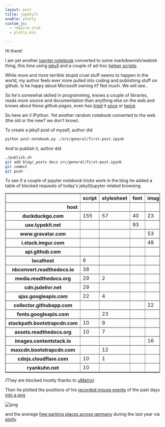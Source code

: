 ```yaml
---
layout: post
title: jupekyll
enable: plotly
custom_js: 
  - require-stub
  - plotly.min

---
```



Hi there!

I am yet another [jupyter notebook](https://ipython.org/notebook.html) converted to some markdownish/webish thing, this time using [jekyll](https://jekyllrb.com/) and a couple of ad-hoc [helper scripts](https://github.com/defgsus/blog/tree/master/src/nbconv).

While more and more terrible stupid cruel stuff seems to happen in the world, my author feels ever more pulled into coding and publishing stuff on github. Is he happy about Microsoft owning it? Not much. We will see.. 

So he's somewhat skilled in programming, knows a couple of libraries, reads more source and documentation than anything else on the web and knows about these *github pages*, even has [tried](https://defgsus.github.io/afd-chat/) it [once](https://defgsus.github.io/wahl17/) or [twice](https://defgsus.github.io/bm-wahl-18-jena/).

So here am i! IPython. Yet another random notebook converted to the web (the old or the new? we don't know).

To create a jekyll post of myself, author did
```bash
python post-notebook.py ./src/general/first-post.ipynb
```

And to publish it, author did
```bash
./publish.sh
git add blog/_posts docs src/general/first-post.ipynb
git commit 
git push
```

To see if a couple of jupyter notebook tricks work in the blog he added a table of blocked requests of today's jekyll/jupyter related browsing  







<div>
<style scoped>
    .dataframe tbody tr th:only-of-type {
        vertical-align: middle;
    }

    .dataframe tbody tr th {
        vertical-align: top;
    }

    .dataframe thead th {
        text-align: right;
    }
</style>
<table border="1" class="dataframe">
  <thead>
    <tr style="text-align: right;">
      <th></th>
      <th>script</th>
      <th>stylesheet</th>
      <th>font</th>
      <th>image</th>
      <th>ping</th>
      <th>beacon</th>
      <th>other</th>
      <th>main_frame</th>
    </tr>
    <tr>
      <th>host</th>
      <th></th>
      <th></th>
      <th></th>
      <th></th>
      <th></th>
      <th></th>
      <th></th>
      <th></th>
    </tr>
  </thead>
  <tbody>
    <tr>
      <th>duckduckgo.com</th>
      <td>155</td>
      <td>57</td>
      <td>40</td>
      <td>23</td>
      <td></td>
      <td></td>
      <td></td>
      <td></td>
    </tr>
    <tr>
      <th>use.typekit.net</th>
      <td></td>
      <td></td>
      <td>93</td>
      <td></td>
      <td></td>
      <td></td>
      <td></td>
      <td></td>
    </tr>
    <tr>
      <th>www.gravatar.com</th>
      <td></td>
      <td></td>
      <td></td>
      <td>53</td>
      <td></td>
      <td></td>
      <td></td>
      <td></td>
    </tr>
    <tr>
      <th>i.stack.imgur.com</th>
      <td></td>
      <td></td>
      <td></td>
      <td>48</td>
      <td></td>
      <td></td>
      <td></td>
      <td></td>
    </tr>
    <tr>
      <th>api.github.com</th>
      <td></td>
      <td></td>
      <td></td>
      <td></td>
      <td>25</td>
      <td>17</td>
      <td></td>
      <td></td>
    </tr>
    <tr>
      <th>localhost</th>
      <td>6</td>
      <td></td>
      <td></td>
      <td></td>
      <td></td>
      <td></td>
      <td>34</td>
      <td>2</td>
    </tr>
    <tr>
      <th>nbconvert.readthedocs.io</th>
      <td>38</td>
      <td></td>
      <td></td>
      <td></td>
      <td></td>
      <td></td>
      <td></td>
      <td></td>
    </tr>
    <tr>
      <th>media.readthedocs.org</th>
      <td>29</td>
      <td>2</td>
      <td></td>
      <td></td>
      <td></td>
      <td></td>
      <td></td>
      <td></td>
    </tr>
    <tr>
      <th>cdn.jsdelivr.net</th>
      <td>29</td>
      <td></td>
      <td></td>
      <td></td>
      <td></td>
      <td></td>
      <td></td>
      <td></td>
    </tr>
    <tr>
      <th>ajax.googleapis.com</th>
      <td>22</td>
      <td>4</td>
      <td></td>
      <td></td>
      <td></td>
      <td></td>
      <td></td>
      <td></td>
    </tr>
    <tr>
      <th>collector.githubapp.com</th>
      <td></td>
      <td></td>
      <td></td>
      <td>22</td>
      <td>2</td>
      <td></td>
      <td></td>
      <td></td>
    </tr>
    <tr>
      <th>fonts.googleapis.com</th>
      <td></td>
      <td>23</td>
      <td></td>
      <td></td>
      <td></td>
      <td></td>
      <td></td>
      <td></td>
    </tr>
    <tr>
      <th>stackpath.bootstrapcdn.com</th>
      <td>10</td>
      <td>9</td>
      <td></td>
      <td></td>
      <td></td>
      <td></td>
      <td></td>
      <td></td>
    </tr>
    <tr>
      <th>assets.readthedocs.org</th>
      <td>10</td>
      <td>7</td>
      <td></td>
      <td></td>
      <td></td>
      <td></td>
      <td></td>
      <td></td>
    </tr>
    <tr>
      <th>images.contentstack.io</th>
      <td></td>
      <td></td>
      <td></td>
      <td>16</td>
      <td></td>
      <td></td>
      <td></td>
      <td></td>
    </tr>
    <tr>
      <th>maxcdn.bootstrapcdn.com</th>
      <td></td>
      <td>12</td>
      <td></td>
      <td></td>
      <td></td>
      <td></td>
      <td></td>
      <td></td>
    </tr>
    <tr>
      <th>cdnjs.cloudflare.com</th>
      <td>10</td>
      <td>1</td>
      <td></td>
      <td></td>
      <td></td>
      <td></td>
      <td></td>
      <td></td>
    </tr>
    <tr>
      <th>ryankuhn.net</th>
      <td>10</td>
      <td></td>
      <td></td>
      <td></td>
      <td></td>
      <td></td>
      <td></td>
      <td></td>
    </tr>
  </tbody>
</table>
</div>



(They are blocked mostly thanks to [uMatrix](https://github.com/gorhill/uMatrix))

Then he plotted the positions of his [recorded mouse events](https://github.com/defgsus/ufa) of the past days [into a png](https://matplotlib.org/)





    
![png]({{site.baseurl}}/assets/nb/2021-03-02-first-post_files/2021-03-02-first-post_4_0.png)
    


and the average [free parking places across germany](https://github.com/defgsus/parking-data) during the last year via [plotly](https://plotly.com/graphing-libraries/)









<div>                            <div id="3e623017-b06f-4c58-a337-256fbf3f6ce5" class="plotly-graph-div" style="height:350px; width:100%;"></div>            <script type="text/javascript">                require(["plotly"], function(Plotly) {                    window.PLOTLYENV=window.PLOTLYENV || {};                                    if (document.getElementById("3e623017-b06f-4c58-a337-256fbf3f6ce5")) {                    Plotly.newPlot(                        "3e623017-b06f-4c58-a337-256fbf3f6ce5",                        [{"hovertemplate": "per week=%{x}<br>free parking %=%{y}<extra></extra>", "legendgroup": "", "line": {"color": "#636efa", "dash": "solid"}, "mode": "lines", "name": "", "orientation": "v", "showlegend": false, "type": "scatter", "x": ["2020-03-23T00:00:00", "2020-03-30T00:00:00", "2020-04-06T00:00:00", "2020-04-13T00:00:00", "2020-04-20T00:00:00", "2020-04-27T00:00:00", "2020-05-04T00:00:00", "2020-05-11T00:00:00", "2020-05-18T00:00:00", "2020-05-25T00:00:00", "2020-06-01T00:00:00", "2020-06-08T00:00:00", "2020-06-15T00:00:00", "2020-06-22T00:00:00", "2020-06-29T00:00:00", "2020-07-06T00:00:00", "2020-07-13T00:00:00", "2020-07-20T00:00:00", "2020-07-27T00:00:00", "2020-08-03T00:00:00", "2020-08-10T00:00:00", "2020-08-17T00:00:00", "2020-08-24T00:00:00", "2020-08-31T00:00:00", "2020-09-07T00:00:00", "2020-09-14T00:00:00", "2020-09-21T00:00:00", "2020-09-28T00:00:00", "2020-10-05T00:00:00", "2020-10-12T00:00:00", "2020-10-19T00:00:00", "2020-10-26T00:00:00", "2020-11-02T00:00:00", "2020-11-09T00:00:00", "2020-11-16T00:00:00", "2020-11-23T00:00:00", "2020-11-30T00:00:00", "2020-12-07T00:00:00", "2020-12-14T00:00:00", "2020-12-21T00:00:00", "2020-12-28T00:00:00", "2021-01-04T00:00:00", "2021-01-11T00:00:00", "2021-01-18T00:00:00", "2021-01-25T00:00:00", "2021-02-01T00:00:00"], "xaxis": "x", "y": [81.39335406503318, 78.488042377512, 78.18305148624327, 78.12249005777372, 75.36820019351688, 74.38202060620233, 71.15440456502984, 68.83523803579847, 67.51763653937834, 66.32854457762568, 67.19746434626656, 64.51577024616326, 63.80912536241573, 65.19905999979292, 62.652927555057595, 62.01854085955365, 63.486908610281915, 63.41855486104345, 63.961098604381654, 63.22078221202305, 62.87007594949558, 61.81700884001577, 59.78846293201503, 59.93534889472693, 60.675525245645126, 60.09869017665972, 60.76959200862859, 61.03163464959719, 59.7515148236435, 60.987604822803135, 63.58939209302269, 64.56453300679019, 69.66440400607104, 68.39344694613271, 67.2122258710455, 65.41033082509455, 65.95598363193447, 64.01227467731701, 71.82144812889933, 81.29715495242107, 84.08032214066913, 77.93441354607342, 75.80797463604058, 75.49523422189849, 76.17777873411897, 75.10342660200449], "yaxis": "y"}],                        {"height": 350, "legend": {"tracegroupgap": 0}, "margin": {"t": 60}, "template": {"data": {"bar": [{"error_x": {"color": "#2a3f5f"}, "error_y": {"color": "#2a3f5f"}, "marker": {"line": {"color": "white", "width": 0.5}}, "type": "bar"}], "barpolar": [{"marker": {"line": {"color": "white", "width": 0.5}}, "type": "barpolar"}], "carpet": [{"aaxis": {"endlinecolor": "#2a3f5f", "gridcolor": "#C8D4E3", "linecolor": "#C8D4E3", "minorgridcolor": "#C8D4E3", "startlinecolor": "#2a3f5f"}, "baxis": {"endlinecolor": "#2a3f5f", "gridcolor": "#C8D4E3", "linecolor": "#C8D4E3", "minorgridcolor": "#C8D4E3", "startlinecolor": "#2a3f5f"}, "type": "carpet"}], "choropleth": [{"colorbar": {"outlinewidth": 0, "ticks": ""}, "type": "choropleth"}], "contour": [{"colorbar": {"outlinewidth": 0, "ticks": ""}, "colorscale": [[0.0, "#0d0887"], [0.1111111111111111, "#46039f"], [0.2222222222222222, "#7201a8"], [0.3333333333333333, "#9c179e"], [0.4444444444444444, "#bd3786"], [0.5555555555555556, "#d8576b"], [0.6666666666666666, "#ed7953"], [0.7777777777777778, "#fb9f3a"], [0.8888888888888888, "#fdca26"], [1.0, "#f0f921"]], "type": "contour"}], "contourcarpet": [{"colorbar": {"outlinewidth": 0, "ticks": ""}, "type": "contourcarpet"}], "heatmap": [{"colorbar": {"outlinewidth": 0, "ticks": ""}, "colorscale": [[0.0, "#0d0887"], [0.1111111111111111, "#46039f"], [0.2222222222222222, "#7201a8"], [0.3333333333333333, "#9c179e"], [0.4444444444444444, "#bd3786"], [0.5555555555555556, "#d8576b"], [0.6666666666666666, "#ed7953"], [0.7777777777777778, "#fb9f3a"], [0.8888888888888888, "#fdca26"], [1.0, "#f0f921"]], "type": "heatmap"}], "heatmapgl": [{"colorbar": {"outlinewidth": 0, "ticks": ""}, "colorscale": [[0.0, "#0d0887"], [0.1111111111111111, "#46039f"], [0.2222222222222222, "#7201a8"], [0.3333333333333333, "#9c179e"], [0.4444444444444444, "#bd3786"], [0.5555555555555556, "#d8576b"], [0.6666666666666666, "#ed7953"], [0.7777777777777778, "#fb9f3a"], [0.8888888888888888, "#fdca26"], [1.0, "#f0f921"]], "type": "heatmapgl"}], "histogram": [{"marker": {"colorbar": {"outlinewidth": 0, "ticks": ""}}, "type": "histogram"}], "histogram2d": [{"colorbar": {"outlinewidth": 0, "ticks": ""}, "colorscale": [[0.0, "#0d0887"], [0.1111111111111111, "#46039f"], [0.2222222222222222, "#7201a8"], [0.3333333333333333, "#9c179e"], [0.4444444444444444, "#bd3786"], [0.5555555555555556, "#d8576b"], [0.6666666666666666, "#ed7953"], [0.7777777777777778, "#fb9f3a"], [0.8888888888888888, "#fdca26"], [1.0, "#f0f921"]], "type": "histogram2d"}], "histogram2dcontour": [{"colorbar": {"outlinewidth": 0, "ticks": ""}, "colorscale": [[0.0, "#0d0887"], [0.1111111111111111, "#46039f"], [0.2222222222222222, "#7201a8"], [0.3333333333333333, "#9c179e"], [0.4444444444444444, "#bd3786"], [0.5555555555555556, "#d8576b"], [0.6666666666666666, "#ed7953"], [0.7777777777777778, "#fb9f3a"], [0.8888888888888888, "#fdca26"], [1.0, "#f0f921"]], "type": "histogram2dcontour"}], "mesh3d": [{"colorbar": {"outlinewidth": 0, "ticks": ""}, "type": "mesh3d"}], "parcoords": [{"line": {"colorbar": {"outlinewidth": 0, "ticks": ""}}, "type": "parcoords"}], "pie": [{"automargin": true, "type": "pie"}], "scatter": [{"marker": {"colorbar": {"outlinewidth": 0, "ticks": ""}}, "type": "scatter"}], "scatter3d": [{"line": {"colorbar": {"outlinewidth": 0, "ticks": ""}}, "marker": {"colorbar": {"outlinewidth": 0, "ticks": ""}}, "type": "scatter3d"}], "scattercarpet": [{"marker": {"colorbar": {"outlinewidth": 0, "ticks": ""}}, "type": "scattercarpet"}], "scattergeo": [{"marker": {"colorbar": {"outlinewidth": 0, "ticks": ""}}, "type": "scattergeo"}], "scattergl": [{"marker": {"colorbar": {"outlinewidth": 0, "ticks": ""}}, "type": "scattergl"}], "scattermapbox": [{"marker": {"colorbar": {"outlinewidth": 0, "ticks": ""}}, "type": "scattermapbox"}], "scatterpolar": [{"marker": {"colorbar": {"outlinewidth": 0, "ticks": ""}}, "type": "scatterpolar"}], "scatterpolargl": [{"marker": {"colorbar": {"outlinewidth": 0, "ticks": ""}}, "type": "scatterpolargl"}], "scatterternary": [{"marker": {"colorbar": {"outlinewidth": 0, "ticks": ""}}, "type": "scatterternary"}], "surface": [{"colorbar": {"outlinewidth": 0, "ticks": ""}, "colorscale": [[0.0, "#0d0887"], [0.1111111111111111, "#46039f"], [0.2222222222222222, "#7201a8"], [0.3333333333333333, "#9c179e"], [0.4444444444444444, "#bd3786"], [0.5555555555555556, "#d8576b"], [0.6666666666666666, "#ed7953"], [0.7777777777777778, "#fb9f3a"], [0.8888888888888888, "#fdca26"], [1.0, "#f0f921"]], "type": "surface"}], "table": [{"cells": {"fill": {"color": "#EBF0F8"}, "line": {"color": "white"}}, "header": {"fill": {"color": "#C8D4E3"}, "line": {"color": "white"}}, "type": "table"}]}, "layout": {"annotationdefaults": {"arrowcolor": "#2a3f5f", "arrowhead": 0, "arrowwidth": 1}, "autotypenumbers": "strict", "coloraxis": {"colorbar": {"outlinewidth": 0, "ticks": ""}}, "colorscale": {"diverging": [[0, "#8e0152"], [0.1, "#c51b7d"], [0.2, "#de77ae"], [0.3, "#f1b6da"], [0.4, "#fde0ef"], [0.5, "#f7f7f7"], [0.6, "#e6f5d0"], [0.7, "#b8e186"], [0.8, "#7fbc41"], [0.9, "#4d9221"], [1, "#276419"]], "sequential": [[0.0, "#0d0887"], [0.1111111111111111, "#46039f"], [0.2222222222222222, "#7201a8"], [0.3333333333333333, "#9c179e"], [0.4444444444444444, "#bd3786"], [0.5555555555555556, "#d8576b"], [0.6666666666666666, "#ed7953"], [0.7777777777777778, "#fb9f3a"], [0.8888888888888888, "#fdca26"], [1.0, "#f0f921"]], "sequentialminus": [[0.0, "#0d0887"], [0.1111111111111111, "#46039f"], [0.2222222222222222, "#7201a8"], [0.3333333333333333, "#9c179e"], [0.4444444444444444, "#bd3786"], [0.5555555555555556, "#d8576b"], [0.6666666666666666, "#ed7953"], [0.7777777777777778, "#fb9f3a"], [0.8888888888888888, "#fdca26"], [1.0, "#f0f921"]]}, "colorway": ["#636efa", "#EF553B", "#00cc96", "#ab63fa", "#FFA15A", "#19d3f3", "#FF6692", "#B6E880", "#FF97FF", "#FECB52"], "font": {"color": "#2a3f5f"}, "geo": {"bgcolor": "white", "lakecolor": "white", "landcolor": "white", "showlakes": true, "showland": true, "subunitcolor": "#C8D4E3"}, "hoverlabel": {"align": "left"}, "hovermode": "closest", "mapbox": {"style": "light"}, "paper_bgcolor": "white", "plot_bgcolor": "white", "polar": {"angularaxis": {"gridcolor": "#EBF0F8", "linecolor": "#EBF0F8", "ticks": ""}, "bgcolor": "white", "radialaxis": {"gridcolor": "#EBF0F8", "linecolor": "#EBF0F8", "ticks": ""}}, "scene": {"xaxis": {"backgroundcolor": "white", "gridcolor": "#DFE8F3", "gridwidth": 2, "linecolor": "#EBF0F8", "showbackground": true, "ticks": "", "zerolinecolor": "#EBF0F8"}, "yaxis": {"backgroundcolor": "white", "gridcolor": "#DFE8F3", "gridwidth": 2, "linecolor": "#EBF0F8", "showbackground": true, "ticks": "", "zerolinecolor": "#EBF0F8"}, "zaxis": {"backgroundcolor": "white", "gridcolor": "#DFE8F3", "gridwidth": 2, "linecolor": "#EBF0F8", "showbackground": true, "ticks": "", "zerolinecolor": "#EBF0F8"}}, "shapedefaults": {"line": {"color": "#2a3f5f"}}, "ternary": {"aaxis": {"gridcolor": "#DFE8F3", "linecolor": "#A2B1C6", "ticks": ""}, "baxis": {"gridcolor": "#DFE8F3", "linecolor": "#A2B1C6", "ticks": ""}, "bgcolor": "white", "caxis": {"gridcolor": "#DFE8F3", "linecolor": "#A2B1C6", "ticks": ""}}, "title": {"x": 0.05}, "xaxis": {"automargin": true, "gridcolor": "#EBF0F8", "linecolor": "#EBF0F8", "ticks": "", "title": {"standoff": 15}, "zerolinecolor": "#EBF0F8", "zerolinewidth": 2}, "yaxis": {"automargin": true, "gridcolor": "#EBF0F8", "linecolor": "#EBF0F8", "ticks": "", "title": {"standoff": 15}, "zerolinecolor": "#EBF0F8", "zerolinewidth": 2}}}, "xaxis": {"anchor": "y", "domain": [0.0, 1.0], "title": {"text": "per week"}}, "yaxis": {"anchor": "x", "domain": [0.0, 1.0], "title": {"text": "free parking %"}}},                        {"responsive": true}                    ).then(function(){


                        })                };                });            </script>        </div>




